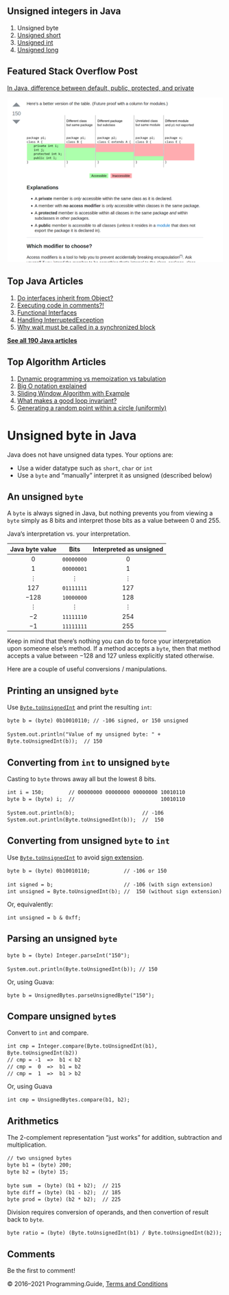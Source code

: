 



## Unsigned integers in Java

1.  Unsigned byte
2.  [Unsigned short](unsigned-short.html)
3.  [Unsigned int](unsigned-int.html)
4.  [Unsigned long](unsigned-long.html)

## Featured Stack Overflow Post

[In Java, difference between default, public, protected, and private](https://stackoverflow.com/a/33627846/276052)

[<img src="../images/so-featured-33627846.png" alt="StackOverflow screenshot thumbnail" class="screenshot" />](https://stackoverflow.com/a/33627846/276052)



## Top Java Articles

1.  [Do interfaces inherit from Object?](do-interfaces-inherit-from-object.html)
2.  [Executing code in comments?!](executing-code-in-comments.html)
3.  [Functional Interfaces](functional-interfaces.html)
4.  [Handling InterruptedException](handling-interrupted-exceptions.html)
5.  [Why wait must be called in a synchronized block](why-wait-must-be-in-synchronized.html)

[**See all 190 Java articles**](index.html)

## Top Algorithm Articles

1.  [Dynamic programming vs memoization vs tabulation](../dynamic-programming-vs-memoization-vs-tabulation.html)
2.  [Big O notation explained](../big-o-notation-explained.html)
3.  [Sliding Window Algorithm with Example](../sliding-window-example.html)
4.  [What makes a good loop invariant?](../what-makes-a-good-loop-invariant.html)
5.  [Generating a random point within a circle (uniformly)](../random-point-within-circle.html)

# Unsigned byte in Java

Java does not have unsigned data types. Your options are:

- Use a wider datatype such as `short`, `char` or `int`
- Use a `byte` and “manually” interpret it as unsigned (described below)

## An unsigned `byte`

A `byte` is always signed in Java, but nothing prevents you from viewing a `byte` simply as 8 bits and interpret those bits as a value between 0 and 255.

<span class="caption">Java‘s interpretation vs. your interpretation.</span>

<table><thead><tr class="header"><th style="text-align: center;">Java byte value</th><th style="text-align: center;">Bits</th><th style="text-align: center;">Interpreted as unsigned</th></tr></thead><tbody><tr class="odd"><td style="text-align: center;">0</td><td style="text-align: center;"><code>00000000</code></td><td style="text-align: center;">0</td></tr><tr class="even"><td style="text-align: center;">1</td><td style="text-align: center;"><code>00000001</code></td><td style="text-align: center;">1</td></tr><tr class="odd"><td style="text-align: center;">⋮</td><td style="text-align: center;">⋮</td><td style="text-align: center;">⋮</td></tr><tr class="even"><td style="text-align: center;">127</td><td style="text-align: center;"><code>01111111</code></td><td style="text-align: center;">127</td></tr><tr class="odd"><td style="text-align: center;">−128</td><td style="text-align: center;"><code>10000000</code></td><td style="text-align: center;">128</td></tr><tr class="even"><td style="text-align: center;">⋮</td><td style="text-align: center;">⋮</td><td style="text-align: center;">⋮</td></tr><tr class="odd"><td style="text-align: center;">−2</td><td style="text-align: center;"><code>11111110</code></td><td style="text-align: center;">254</td></tr><tr class="even"><td style="text-align: center;">−1</td><td style="text-align: center;"><code>11111111</code></td><td style="text-align: center;">255</td></tr></tbody></table>

Keep in mind that there’s nothing you can do to force your interpretation upon someone else’s method. If a method accepts a `byte`, then that method accepts a value between −128 and 127 unless explicitly stated otherwise.

Here are a couple of useful conversions / manipulations.

## Printing an unsigned `byte`

Use [`Byte.toUnsignedInt`](https://docs.oracle.com/javase/8/docs/api/java/lang/Byte.html#toUnsignedInt-byte-) and print the resulting `int`:

    byte b = (byte) 0b10010110; // -106 signed, or 150 unsigned

    System.out.println("Value of my unsigned byte: " + Byte.toUnsignedInt(b));  // 150

## Converting from `int` to unsigned `byte`

Casting to `byte` throws away all but the lowest 8 bits.

    int i = 150;        // 00000000 00000000 00000000 10010110
    byte b = (byte) i;  //                            10010110

    System.out.println(b);                      // -106
    System.out.println(Byte.toUnsignedInt(b));  //  150

## Converting from unsigned `byte` to `int`

Use [`Byte.toUnsignedInt`](https://docs.oracle.com/javase/8/docs/api/java/lang/Byte.html#toUnsignedInt-byte-) to avoid [sign extension](https://en.wikipedia.org/wiki/Sign_extension).

    byte b = (byte) 0b10010110;           // -106 or 150

    int signed = b;                       // -106 (with sign extension)
    int unsigned = Byte.toUnsignedInt(b); //  150 (without sign extension)

Or, equivalently:

    int unsigned = b & 0xff;

## Parsing an unsigned `byte`

    byte b = (byte) Integer.parseInt("150");

    System.out.println(Byte.toUnsignedInt(b)); // 150

Or, using Guava:

    byte b = UnsignedBytes.parseUnsignedByte("150");

## Compare unsigned `byte`s

Convert to `int` and compare.

    int cmp = Integer.compare(Byte.toUnsignedInt(b1), Byte.toUnsignedInt(b2))
    // cmp = -1  =>  b1 < b2
    // cmp =  0  =>  b1 = b2
    // cmp =  1  =>  b1 > b2

Or, using Guava

    int cmp = UnsignedBytes.compare(b1, b2);

## Arithmetics

The 2-complement representation “just works” for addition, subtraction and multiplication.

    // two unsigned bytes
    byte b1 = (byte) 200;
    byte b2 = (byte) 15;

    byte sum  = (byte) (b1 + b2);  // 215
    byte diff = (byte) (b1 - b2);  // 185
    byte prod = (byte) (b2 * b2);  // 225

Division requires conversion of operands, and then convertion of result back to `byte`.

    byte ratio = (byte) (Byte.toUnsignedInt(b1) / Byte.toUnsignedInt(b2));

## Comments

Be the first to comment!

© 2016–2021 Programming.Guide, [Terms and Conditions](../terms-and-conditions.html)
